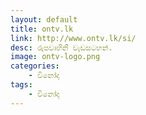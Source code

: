 ```yaml
---
layout: default
title: ontv.lk
link: http://www.ontv.lk/si/
desc: රුපවාහිනී වැඩසටහන්.
image: ontv-logo.png
categories:
    - විනෝද
tags:
    - විනෝද
---
```

